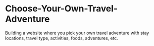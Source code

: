 # Choose-Your-Own-Travel-Adventure
Building a website where you pick your own travel adventure with stay locations, travel type, activities, foods, adventures, etc.
